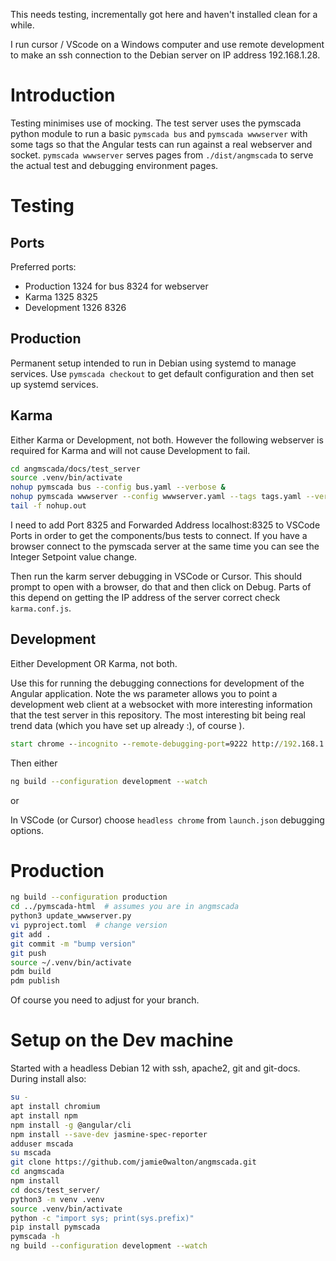 This needs testing, incrementally got here and haven't installed clean
for a while.

I run cursor / VScode on a Windows computer and use remote development to
make an ssh connection to the Debian server on IP address 192.168.1.28.

# Introduction
Testing minimises use of mocking. The test server uses the pymscada python
module to run a basic ```pymscada bus``` and ```pymscada wwwserver``` with
some tags so that the Angular tests can run against a real webserver and
socket. ```pymscada wwwserver``` serves pages from ```./dist/angmscada```
to serve the actual test and debugging environment pages.

# Testing
## Ports
Preferred ports:
- Production  1324 for bus 8324 for webserver
- Karma       1325         8325
- Development 1326         8326

## Production
Permanent setup intended to run in Debian using systemd to manage services.
Use ```pymscada checkout``` to get default configuration and then set up
systemd services.

## Karma
Either Karma or Development, not both. However the following webserver is
required for Karma and will not cause Development to fail.

```bash
cd angmscada/docs/test_server
source .venv/bin/activate
nohup pymscada bus --config bus.yaml --verbose &
nohup pymscada wwwserver --config wwwserver.yaml --tags tags.yaml --verbose &
tail -f nohup.out
```

I need to add Port 8325 and Forwarded Address localhost:8325 to VSCode Ports
in order to get the components/bus tests to connect. If you have a browser
connect to the pymscada server at the same time you can see the Integer Setpoint
value change.

Then run the karm server debugging in VSCode or Cursor. This should prompt to
open with a browser, do that and then click on Debug. Parts of this depend on
getting the IP address of the server correct check ```karma.conf.js```.

## Development
Either Development OR Karma, not both.

Use this for running the debugging connections for development of the Angular
application. Note the ws parameter allows you to point a development web client
at a websocket with more interesting information that the test server in this
repository. The most interesting bit being real trend data (which you have set
up already :), of course ).

```cmd
start chrome --incognito --remote-debugging-port=9222 http://192.168.1.28:8325/?ws=ws://192.168.1.28:8326/
```

Then either
```bash
ng build --configuration development --watch
```
or

In VSCode (or Cursor) choose `headless chrome` from ```launch.json``` debugging
options.

# Production
```bash
ng build --configuration production
cd ../pymscada-html  # assumes you are in angmscada
python3 update_wwwserver.py
vi pyproject.toml  # change version
git add .
git commit -m "bump version"
git push
source ~/.venv/bin/activate
pdm build
pdm publish
```

Of course you need to adjust for your branch.

# Setup on the Dev machine

Started with a headless Debian 12 with ssh, apache2, git and git-docs.
During install also:

```bash
su -
apt install chromium
apt install npm
npm install -g @angular/cli
npm install --save-dev jasmine-spec-reporter
adduser mscada
su mscada
git clone https://github.com/jamie0walton/angmscada.git
cd angmscada
npm install
cd docs/test_server/
python3 -m venv .venv
source .venv/bin/activate
python -c "import sys; print(sys.prefix)"
pip install pymscada
pymscada -h
ng build --configuration development --watch
```

